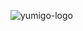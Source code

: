 ![yumigo-logo](https://github.com/atefeh-syf/yumigo/assets/43552253/5775120c-feff-4719-a72a-970d29f6793b)

